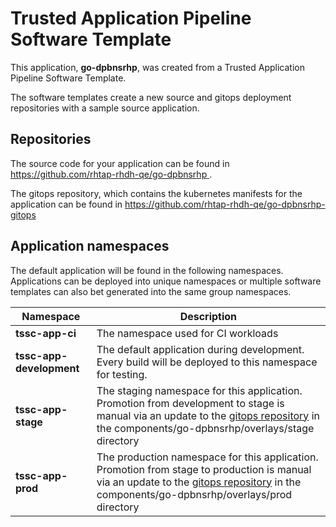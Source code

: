 # Trusted Application Pipeline Software Template

This application, **go-dpbnsrhp**, was created from a Trusted Application Pipeline Software Template.

The software templates create a new source and gitops deployment repositories with a sample source application. 

## Repositories

The source code for your application can be found in [https://github.com/rhtap-rhdh-qe/go-dpbnsrhp ](https://github.com/rhtap-rhdh-qe/go-dpbnsrhp ).
 
The gitops repository, which contains the kubernetes manifests for the application can be found in 
[https://github.com/rhtap-rhdh-qe/go-dpbnsrhp-gitops ](https://github.com/rhtap-rhdh-qe/go-dpbnsrhp-gitops ) 

## Application namespaces 

The default application will be found in the following namespaces. Applications can be deployed into unique namespaces or multiple software templates can also bet generated into the same group namespaces.  

|  Namespace   |  Description   |  
| -------- | -------- |
| **tssc-app-ci** | The namespace used for CI workloads |
| **tssc-app-development** | The default application during development. Every build will be deployed to this namespace for testing. |
| **tssc-app-stage** | The staging namespace for this application. Promotion from development to stage is manual via an update to the [gitops repository](https://github.com/rhtap-rhdh-qe/go-dpbnsrhp-gitops ) in the components/go-dpbnsrhp/overlays/stage directory |
| **tssc-app-prod** | The production namespace for this application. Promotion from stage to production is manual via an update to the [gitops repository](https://github.com/rhtap-rhdh-qe/go-dpbnsrhp-gitops ) in the components/go-dpbnsrhp/overlays/prod directory |